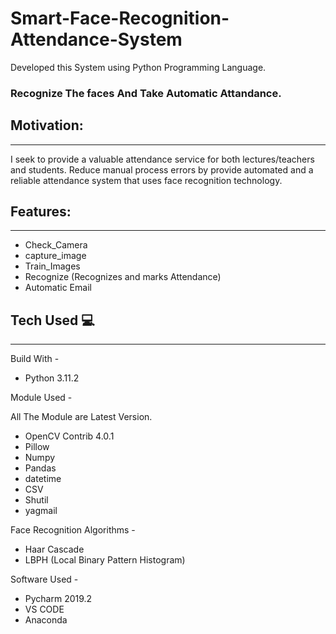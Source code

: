# Smart-Face-Recognition-Attendance-System
Developed this System using Python Programming Language.

### Recognize The faces And Take Automatic Attandance.

## Motivation:
----------------------------
I seek to provide a valuable attendance service for both lectures/teachers and students. Reduce manual process errors by provide automated and a reliable attendance system that uses face recognition technology.

## Features:
---------------------------
* Check_Camera
* capture_image
* Train_Images
* Recognize (Recognizes and marks Attendance)
* Automatic Email


## Tech Used :computer:
--------------------------
Build With - 
* Python 3.11.2

Module Used -

All The Module are Latest Version.
* OpenCV Contrib 4.0.1
* Pillow
* Numpy
* Pandas
* datetime
* CSV
* Shutil
* yagmail


Face Recognition Algorithms -
* Haar Cascade
* LBPH (Local Binary Pattern Histogram)

Software Used -
* Pycharm 2019.2
* VS CODE
* Anaconda
